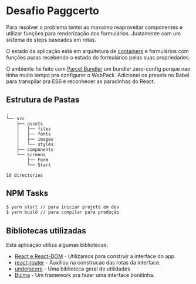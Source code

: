 # Desafio Paggcerto

Para resolver o problema tentei ao maxaimo reaproveitar componentes e utilizar funções para renderização dos formulários. Justamente com um sistema de steps baseados em rotas. 

O estado da aplicação está em arquitetura de [containers](https://medium.com/@dan_abramov/smart-and-dumb-components-7ca2f9a7c7d0) e formulários com funções puras recebendo o estado do formulários pelas suas propriedades.

O ambiente foi feito com [Parcel Bundler](https://github.com/parcel-bundler/parcel) um bundler zero-config porque nao tinha muito tempo pra configurar o WebPack. Adicionei os presets no Babel para transpilar pra ES6 e reconhecer as paradinhas do React.

## Estrutura de Pastas

```plain
.
└── src
    ├── assets
    │   ├── files
    │   ├── fonts
    │   ├── images
    │   └── styles
    ├── components
    └── screens
        ├── Form
        └── Start

10 directories
```

## NPM Tasks

``` sh
$ yarn start // para iniciar projeto em dev
$ yarn build // para compilar para produção
```

## Bibliotecas utilizadas

Esta aplicação utiliza algumas bibliotecas:


* [React e React-DOM](https://facebook.github.io/react/) - Utilizamos para construir a interface do app.
* [react-router](https://github.com/ReactTraining/react-router) - Auxiliou na construcao das rotas da interface.
* [underscore](https://github.com/jashkenas/underscore) - Uma biblioteca geral de utilidades
* [Bulma](http://bulma.io) - Um framework pra fazer uma interface bonitinha.
